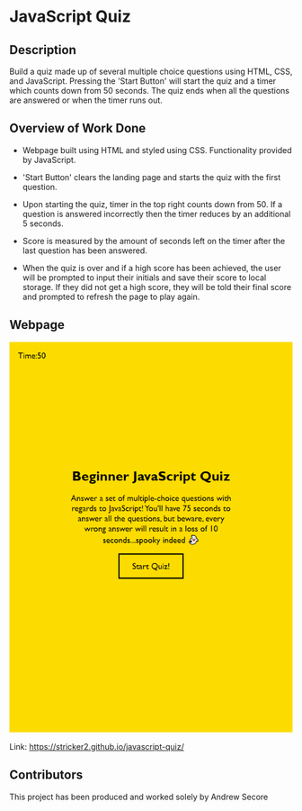# JavaScript Quiz

## Description

Build a quiz made up of several multiple choice questions using HTML, CSS, and JavaScript. Pressing the 'Start Button' will start the quiz and a timer which counts down from 50 seconds. The quiz ends when all the questions are answered or when the timer runs out. 

## Overview of Work Done

* Webpage built using HTML and styled using CSS. Functionality provided by JavaScript.

* 'Start Button' clears the landing page and starts the quiz with the first question.

* Upon starting the quiz, timer in the top right counts down from 50. If a question is answered incorrectly then the timer reduces by an additional 5 seconds.

* Score is measured by the amount of seconds left on the timer after the last question has been answered.

* When the quiz is over and if a high score has been achieved, the user will be prompted to input their initials and save their score to local storage. If they did not get a high score, they will be told their final score and prompted to refresh the page to play again. 

## Webpage

<img src="./assets/images/webpage-screenshot.png">

Link: https://stricker2.github.io/javascript-quiz/

## Contributors

This project has been produced and worked solely by Andrew Secore